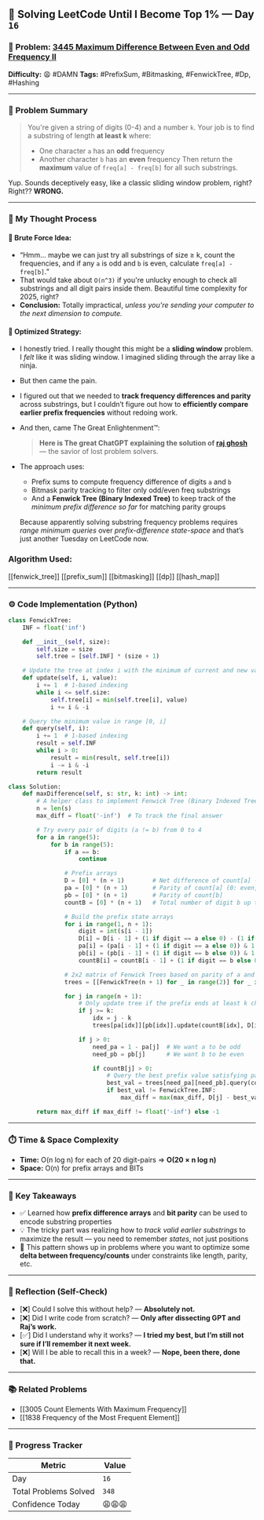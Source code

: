 ## 🧠 Solving LeetCode Until I Become Top 1% — Day `16`

### 🔹 Problem: [3445 Maximum Difference Between Even and Odd Frequency II](https://leetcode.com/problems/maximum-difference-between-even-and-odd-frequency-ii/)

**Difficulty:** 😩 #DAMN
**Tags:** #PrefixSum, #Bitmasking, #FenwickTree, #Dp, #Hashing

---

### 📝 Problem Summary

> You're given a string of digits (0-4) and a number `k`. Your job is to find a substring of length **at least k** where:
>
> - One character `a` has an **odd** frequency
> - Another character `b` has an **even** frequency
>   Then return the **maximum** value of `freq[a] - freq[b]` for all such substrings.

Yup. Sounds deceptively easy, like a classic sliding window problem, right? Right?? **WRONG.**

---

### 🧠 My Thought Process

#### 💭 Brute Force Idea:

- “Hmm… maybe we can just try all substrings of size ≥ k, count the frequencies, and if any `a` is odd and `b` is even, calculate `freq[a] - freq[b]`.”
- That would take about `O(n^3)` if you're unlucky enough to check all substrings and all digit pairs inside them. Beautiful time complexity for 2025, right?
- **Conclusion:** Totally impractical, _unless you're sending your computer to the next dimension to compute._

#### 🧠 Optimized Strategy:

- I honestly tried. I really thought this might be a **sliding window** problem. I _felt_ like it was sliding window. I imagined sliding through the array like a ninja.

- But then came the pain.

- I figured out that we needed to **track frequency differences and parity** across substrings, but I couldn’t figure out how to **efficiently compare earlier prefix frequencies** without redoing work.

- And then, came The Great Enlightenment™:

  > **Here is The great ChatGPT explaining the solution of [raj ghosh](https://leetcode.com/problems/maximum-difference-between-even-and-odd-frequency-ii/solutions/6831422/all-language-solutions0msbeat-100all-in-0f88h/)** — the savior of lost problem solvers.

- The approach uses:

  - Prefix sums to compute frequency difference of digits `a` and `b`
  - Bitmask parity tracking to filter only odd/even freq substrings
  - And a **Fenwick Tree (Binary Indexed Tree)** to keep track of the _minimum prefix difference so far_ for matching parity groups

  Because apparently solving substring frequency problems requires _range minimum queries_ over _prefix-difference state-space_ and that’s just another Tuesday on LeetCode now.

### Algorithm Used:

[[fenwick_tree]] [[prefix_sum]] [[bitmasking]] [[dp]] [[hash_map]]

---

### ⚙️ Code Implementation (Python)

```python
class FenwickTree:
    INF = float('inf')

    def __init__(self, size):
        self.size = size
        self.tree = [self.INF] * (size + 1)

    # Update the tree at index i with the minimum of current and new value
    def update(self, i, value):
        i += 1  # 1-based indexing
        while i <= self.size:
            self.tree[i] = min(self.tree[i], value)
            i += i & -i

    # Query the minimum value in range [0, i]
    def query(self, i):
        i += 1  # 1-based indexing
        result = self.INF
        while i > 0:
            result = min(result, self.tree[i])
            i -= i & -i
        return result

class Solution:
    def maxDifference(self, s: str, k: int) -> int:
        # A helper class to implement Fenwick Tree (Binary Indexed Tree) for range minimum queries
        n = len(s)
        max_diff = float('-inf')  # To track the final answer

        # Try every pair of digits (a != b) from 0 to 4
        for a in range(5):
            for b in range(5):
                if a == b:
                    continue

                # Prefix arrays
                D = [0] * (n + 1)        # Net difference of count[a] - count[b]
                pa = [0] * (n + 1)       # Parity of count[a] (0: even, 1: odd)
                pb = [0] * (n + 1)       # Parity of count[b]
                countB = [0] * (n + 1)   # Total number of digit b up to index i

                # Build the prefix state arrays
                for i in range(1, n + 1):
                    digit = int(s[i - 1])
                    D[i] = D[i - 1] + (1 if digit == a else 0) - (1 if digit == b else 0)
                    pa[i] = (pa[i - 1] + (1 if digit == a else 0)) & 1  # Even/Odd parity
                    pb[i] = (pb[i - 1] + (1 if digit == b else 0)) & 1
                    countB[i] = countB[i - 1] + (1 if digit == b else 0)

                # 2x2 matrix of Fenwick Trees based on parity of a and b
                trees = [[FenwickTree(n + 1) for _ in range(2)] for _ in range(2)]

                for j in range(n + 1):
                    # Only update tree if the prefix ends at least k characters before current
                    if j >= k:
                        idx = j - k
                        trees[pa[idx]][pb[idx]].update(countB[idx], D[idx])

                    if j > 0:
                        need_pa = 1 - pa[j]  # We want a to be odd
                        need_pb = pb[j]      # We want b to be even

                        if countB[j] > 0:
                            # Query the best prefix value satisfying parity and b count
                            best_val = trees[need_pa][need_pb].query(countB[j] - 1)
                            if best_val != FenwickTree.INF:
                                max_diff = max(max_diff, D[j] - best_val)

        return max_diff if max_diff != float('-inf') else -1
```

---

### ⏱️ Time & Space Complexity

- **Time:** O(n log n) for each of 20 digit-pairs ⇒ **O(20 × n log n)**
- **Space:** O(n) for prefix arrays and BITs

---

### 🧩 Key Takeaways

- ✅ Learned how **prefix difference arrays** and **bit parity** can be used to encode substring properties
- 💡 The tricky part was realizing how to _track valid earlier substrings_ to maximize the result — you need to remember _states_, not just positions
- 💭 This pattern shows up in problems where you want to optimize some **delta between frequency/counts** under constraints like length, parity, etc.

---

### 🔁 Reflection (Self-Check)

- [❌] Could I solve this without help? — **Absolutely not.**
- [❌] Did I write code from scratch? — **Only after dissecting GPT and Raj’s work.**
- [✅] Did I understand why it works? — **I tried my best, but I’m still not sure if I’ll remember it next week.**
- [❌] Will I be able to recall this in a week? — **Nope, been there, done that.**

---

### 📚 Related Problems

- [[3005 Count Elements With Maximum Frequency]]
- [[1838 Frequency of the Most Frequent Element]]

---

### 🚀 Progress Tracker

| Metric                | Value  |
| --------------------- | ------ |
| Day                   | `16`   |
| Total Problems Solved | `348`  |
| Confidence Today      | 😩😩😩 |

